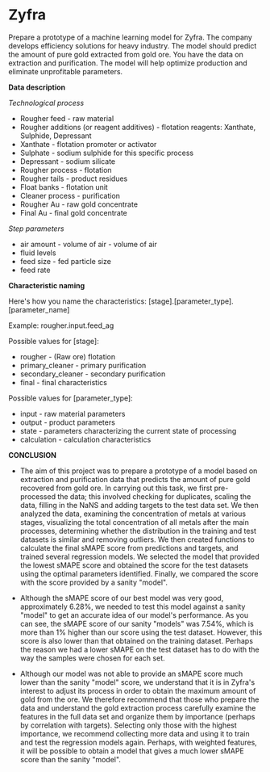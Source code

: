 # Zyfra

Prepare a prototype of a machine learning model for Zyfra. The company develops efficiency solutions for heavy industry. The model should predict the amount of pure gold extracted from gold ore. You have the data on extraction and purification. The model will help optimize production and eliminate unprofitable parameters.

**Data description**

*Technological process*
* Rougher feed - raw material
* Rougher additions (or reagent additives) - flotation reagents: Xanthate, Sulphide, Depressant
* Xanthate - flotation promoter or activator
* Sulphate - sodium sulphide for this specific process
* Depressant - sodium silicate
* Rougher process - flotation
* Rougher tails - product residues
* Float banks - flotation unit
* Cleaner process - purification
* Rougher Au - raw gold concentrate
* Final Au - final gold concentrate

*Step parameters*
* air amount - volume of air - volume of air
* fluid levels
* feed size - fed particle size
* feed rate

**Characteristic naming**

Here's how you name the characteristics:
[stage].[parameter_type].[parameter_name]

Example: rougher.input.feed_ag


Possible values for [stage]:

* rougher - (Raw ore) flotation
* primary_cleaner - primary purification
* secondary_cleaner - secondary purification
* final - final characteristics

Possible values for [parameter_type]:

* input - raw material parameters
* output - product parameters
* state - parameters characterizing the current state of processing
* calculation - calculation characteristics

**CONCLUSION**
* The aim of this project was to prepare a prototype of a model based on extraction and purification data that predicts the amount of pure gold recovered from gold ore. In carrying out this task, we first pre-processed the data; this involved checking for duplicates, scaling the data, filling in the NaNS and adding targets to the test data set. We then analyzed the data, examining the concentration of metals at various stages, visualizing the total concentration of all metals after the main processes, determining whether the distribution in the training and test datasets is similar and removing outliers. We then created functions to calculate the final sMAPE score from predictions and targets, and trained several regression models. We selected the model that provided the lowest sMAPE score and obtained the score for the test datasets using the optimal parameters identified. Finally, we compared the score with the score provided by a sanity "model".

* Although the sMAPE score of our best model was very good, approximately 6.28%, we needed to test this model against a sanity "model" to get an accurate idea of our model's performance. As you can see, the sMAPE score of our sanity "models" was 7.54%, which is more than 1% higher than our score using the test dataset. However, this score is also lower than that obtained on the training dataset. Perhaps the reason we had a lower sMAPE on the test dataset has to do with the way the samples were chosen for each set.

* Although our model was not able to provide an sMAPE score much lower than the sanity "model" score, we understand that it is in Zyfra's interest to adjust its process in order to obtain the maximum amount of gold from the ore. We therefore recommend that those who prepare the data and understand the gold extraction process carefully examine the features in the full data set and organize them by importance (perhaps by correlation with targets). Selecting only those with the highest importance, we recommend collecting more data and using it to train and test the regression models again. Perhaps, with weighted features, it will be possible to obtain a model that gives a much lower sMAPE score than the sanity "model".
